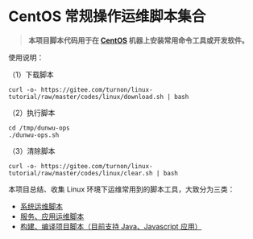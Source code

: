 # CentOS 常规操作运维脚本集合

> **本项目脚本代码用于在 [CentOS](https://www.centos.org/) 机器上安装常用命令工具或开发软件。**

使用说明：

（1）下载脚本

```shell
curl -o- https://gitee.com/turnon/linux-tutorial/raw/master/codes/linux/download.sh | bash
```

（2）执行脚本

```shell
cd /tmp/dunwu-ops
./dunwu-ops.sh
```

（3）清除脚本

```shell
curl -o- https://gitee.com/turnon/linux-tutorial/raw/master/codes/linux/clear.sh | bash
```

本项目总结、收集 Linux 环境下运维常用到的脚本工具，大致分为三类：

- [系统运维脚本](sys)
- [服务、应用运维脚本](soft)
- [构建、编译项目脚本（目前支持 Java、Javascript 应用）](build)

